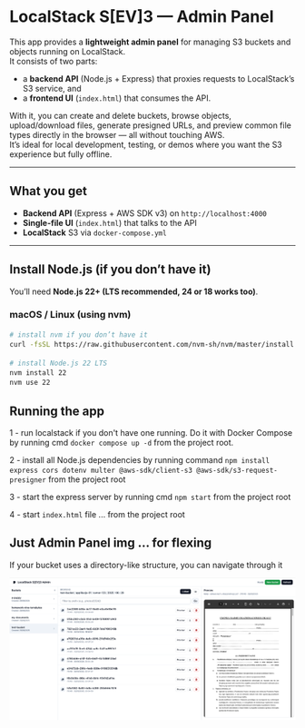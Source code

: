 # LocalStack S[EV]3 — Admin Panel

This app provides a **lightweight admin panel** for managing S3 buckets and objects running on LocalStack.  
It consists of two parts:

- a **backend API** (Node.js + Express) that proxies requests to LocalStack’s S3 service, and
- a **frontend UI** (`index.html`) that consumes the API.

With it, you can create and delete buckets, browse objects, upload/download files, generate presigned URLs, and preview common file types directly in the browser — all without touching AWS.  
It’s ideal for local development, testing, or demos where you want the S3 experience but fully offline.

---

## What you get

- **Backend API** (Express + AWS SDK v3) on `http://localhost:4000`
- **Single-file UI** (`index.html`) that talks to the API
- **LocalStack** S3 via `docker-compose.yml`

---

## Install Node.js (if you don’t have it)

You’ll need **Node.js 22+ (LTS recommended, 24 or 18 works too)**.

### macOS / Linux (using nvm)

```bash
# install nvm if you don’t have it
curl -fsSL https://raw.githubusercontent.com/nvm-sh/nvm/master/install.sh | bash

# install Node.js 22 LTS
nvm install 22
nvm use 22
```

## Running the app

1 - run localstack if you don't have one running. Do it with Docker Compose by running cmd `docker compose up -d` from the project root.

2 - install all Node.js dependencies by running command `npm install express cors dotenv multer @aws-sdk/client-s3 @aws-sdk/s3-request-presigner` from the project root

3 - start the express server by running cmd `npm start` from the project root

4 - start `index.html` file ... from the project root

## Just Admin Panel img ... for flexing

If your bucket uses a directory-like structure, you can navigate through it

![LocalStack S3 Admin UI](img/admin-1.png)
